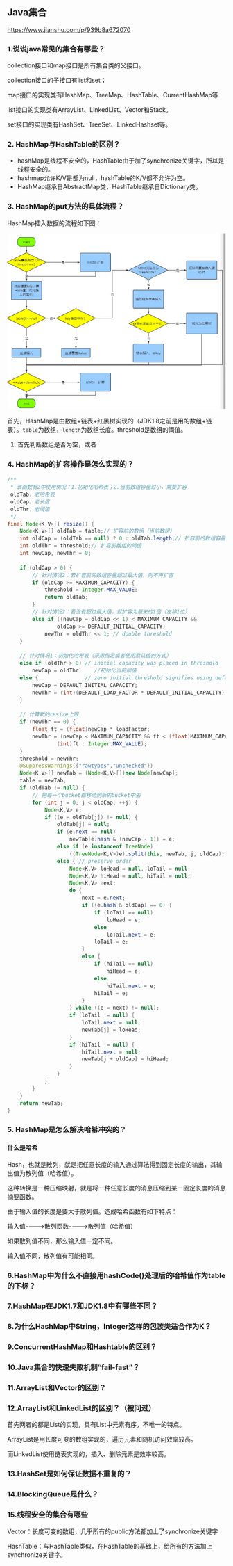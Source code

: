 ## Java集合

https://www.jianshu.com/p/939b8a672070

### 1.说说java常见的集合有哪些？

collection接口和map接口是所有集合类的父接口。

collection接口的子接口有list和set；

map接口的实现类有HashMap、TreeMap、HashTable、CurrentHashMap等

list接口的实现类有ArrayList、LinkedList、Vector和Stack。

set接口的实现类有HashSet、TreeSet、LinkedHashset等。

### 2. HashMap与HashTable的区别？

- hashMap是线程不安全的，HashTable由于加了synchronize关键字，所以是线程安全的。
- hashmap允许K/V是都为null，hashTable的K/V都不允许为空。
- HashMap继承自AbstractMap类，HashTable继承自Dictionary类。



### 3. HashMap的put方法的具体流程？

HashMap插入数据的流程如下图：

![image-20201013083622018](Java集合.assets/image-20201013083622018.png)

首先，HashMap是由数组+链表+红黑树实现的（JDK1.8之前是用的数组+链表）。`table`为数组，`length`为数组长度。threshold是数组的阈值。

1. 首先判断数组是否为空，或者







### 4. HashMap的扩容操作是怎么实现的？

```java
/**
 * 该函数有2中使用情况：1.初始化哈希表；2.当前数组容量过小，需要扩容
 oldTab，老哈希表
 oldCap，老长度
 oldThr，老阈值
 */
final Node<K,V>[] resize() {
    Node<K,V>[] oldTab = table;// 扩容前的数组（当前数组）
    int oldCap = (oldTab == null) ? 0 : oldTab.length;// 扩容前的数组容量（数组长度）
    int oldThr = threshold;// 扩容前数组的阈值
    int newCap, newThr = 0;

    if (oldCap > 0) {
        // 针对情况2：若扩容前的数组容量超过最大值，则不再扩容
        if (oldCap >= MAXIMUM_CAPACITY) {
            threshold = Integer.MAX_VALUE;
            return oldTab;
        }
        // 针对情况2：若没有超过最大值，就扩容为原来的2倍（左移1位）
        else if ((newCap = oldCap << 1) < MAXIMUM_CAPACITY &&
                oldCap >= DEFAULT_INITIAL_CAPACITY)
            newThr = oldThr << 1; // double threshold
    }

    // 针对情况1：初始化哈希表（采用指定或者使用默认值的方式）
    else if (oldThr > 0) // initial capacity was placed in threshold
        newCap = oldThr;	//初始化当前阈值
    else {               // zero initial threshold signifies using defaults
        newCap = DEFAULT_INITIAL_CAPACITY;
        newThr = (int)(DEFAULT_LOAD_FACTOR * DEFAULT_INITIAL_CAPACITY);
    }

    // 计算新的resize上限
    if (newThr == 0) {
        float ft = (float)newCap * loadFactor;
        newThr = (newCap < MAXIMUM_CAPACITY && ft < (float)MAXIMUM_CAPACITY ?
                (int)ft : Integer.MAX_VALUE);
    }
    threshold = newThr;
    @SuppressWarnings({"rawtypes","unchecked"})
    Node<K,V>[] newTab = (Node<K,V>[])new Node[newCap];
    table = newTab;
    if (oldTab != null) {
        // 把每一个bucket都移动到新的bucket中去
        for (int j = 0; j < oldCap; ++j) {
            Node<K,V> e;
            if ((e = oldTab[j]) != null) {
                oldTab[j] = null;
                if (e.next == null)
                    newTab[e.hash & (newCap - 1)] = e;
                else if (e instanceof TreeNode)
                    ((TreeNode<K,V>)e).split(this, newTab, j, oldCap);
                else { // preserve order
                    Node<K,V> loHead = null, loTail = null;
                    Node<K,V> hiHead = null, hiTail = null;
                    Node<K,V> next;
                    do {
                        next = e.next;
                        if ((e.hash & oldCap) == 0) {
                            if (loTail == null)
                                loHead = e;
                            else
                                loTail.next = e;
                            loTail = e;
                        }
                        else {
                            if (hiTail == null)
                                hiHead = e;
                            else
                                hiTail.next = e;
                            hiTail = e;
                        }
                    } while ((e = next) != null);
                    if (loTail != null) {
                        loTail.next = null;
                        newTab[j] = loHead;
                    }
                    if (hiTail != null) {
                        hiTail.next = null;
                        newTab[j + oldCap] = hiHead;
                    }
                }
            }
        }
    }
    return newTab;
}
```



### 5. HashMap是怎么解决哈希冲突的？

#### 什么是哈希

Hash，也就是散列，就是把任意长度的输入通过算法得到固定长度的输出，其输出值为散列值（哈希值）。

这种转换是一种压缩映射，就是将一种任意长度的消息压缩到某一固定长度的消息摘要函数。



由于输入值的长度是要大于散列值。造成哈希函数有如下特点：

输入值---->散列函数---->散列值（哈希值）



如果散列值不同，那么输入值一定不同。

输入值不同，散列值有可能相同。







### 6.HashMap中为什么不直接用hashCode()处理后的哈希值作为table的下标？





### 7.HashMap在JDK1.7和JDK1.8中有哪些不同？



### 8.为什么HashMap中String，Integer这样的包装类适合作为K？



### 9.ConcurrentHashMap和Hashtable的区别？



### 10.Java集合的快速失败机制“fail-fast”？



### 11.ArrayList和Vector的区别？



### 12.ArrayList和LinkedList的区别？（被问过）

首先两者的都是List的实现，具有List中元素有序，不唯一的特点。

ArrayList是用长度可变的数组实现的，遍历元素和随机访问效率较高。

而LinkedList使用链表实现的，插入、删除元素是效率较高。



### 13.HashSet是如何保证数据不重复的？



### 14.BlockingQueue是什么？



### 15.线程安全的集合有哪些

Vector：长度可变的数组，几乎所有的public方法都加上了synchronize关键字

HashTable：与HashTable类似，在HashTable的基础上，给所有的方法加上synchronize关键字。







